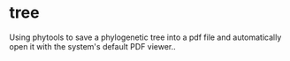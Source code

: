 # tree
Using phytools to save a phylogenetic tree into a pdf file and automatically open it with the system's default PDF viewer..
